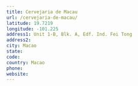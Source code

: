 ```yaml
---
title: Cervejaria de Macau
url: /cervejaria-de-macau/
latitude: 19.7219
longitude: -101.225
address1: Unit 1-B, Blk. A, Edf. Ind. Fei Tong
address2: 
city: Macao
state: 
code: 
country: Macao
phone: 
website: 
---
```


